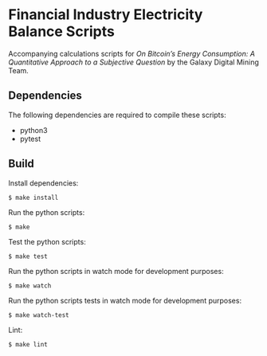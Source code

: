 # Financial Industry Electricity Balance Scripts
Accompanying calculations scripts for *On Bitcoin’s Energy Consumption: A Quantitative Approach to a Subjective Question* by the Galaxy Digital Mining Team.


## Dependencies
The following dependencies are required to compile these scripts:
- python3
- pytest


## Build
  Install dependencies:
  ```
  $ make install
  ```

  Run the python scripts:
  ```
  $ make
  ```

  Test the python scripts:
  ```
  $ make test
  ```

  Run the python scripts in watch mode for development purposes:
  ```
  $ make watch
  ```

  Run the python scripts tests in watch mode for development purposes:
  ```
  $ make watch-test
  ```

  Lint:
  ```
  $ make lint
  ```

